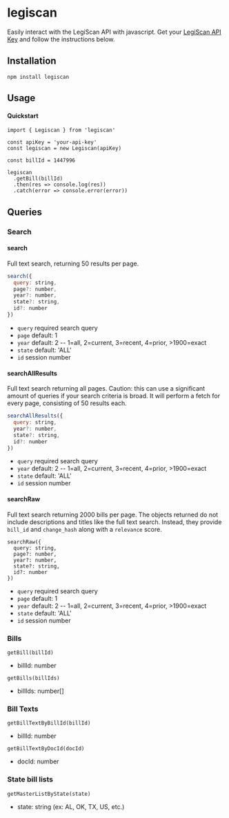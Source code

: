 # legiscan

Easily interact with the LegiScan API with javascript. Get your [LegiScan API Key](https://legiscan.com/legiscan) and follow the instructions below.

## Installation

`npm install legiscan`

## Usage

#### Quickstart

```
import { Legiscan } from 'legiscan'

const apiKey = 'your-api-key'
const legiscan = new Legiscan(apiKey)

const billId = 1447996

legiscan
  .getBill(billId)
  .then(res => console.log(res))
  .catch(error => console.error(error))
```

## Queries

### Search

#### search

Full text search, returning 50 results per page.

```javascript
search({
  query: string,
  page?: number,
  year?: number,
  state?: string,
  id?: number
})
```

- `query` required search query
- `page` default: 1
- `year` default: 2 -- 1=all, 2=current, 3=recent, 4=prior, >1900=exact
- `state` default: 'ALL'
- `id` session number

#### searchAllResults

Full text search returning all pages. Caution: this can use a significant amount of queries if your search criteria is broad. It will perform a fetch for every page, consisting of 50 results each.

```javascript
searchAllResults({
  query: string,
  year?: number,
  state?: string,
  id?: number
})
```

- `query` required search query
- `year` default: 2 -- 1=all, 2=current, 3=recent, 4=prior, >1900=exact
- `state` default: 'ALL'
- `id` session number

#### searchRaw

Full text search returning 2000 bills per page. The objects returned do not include descriptions and titles like the full text search. Instead, they provide `bill_id` and `change_hash` along with a `relevance` score.

```
searchRaw({
  query: string,
  page?: number,
  year?: number,
  state?: string,
  id?: number
})
```

- `query` required search query
- `page` default: 1
- `year` default: 2 -- 1=all, 2=current, 3=recent, 4=prior, >1900=exact
- `state` default: 'ALL'
- `id` session number

### Bills

```
getBill(billId)
```

- billId: number

```
getBills(billIds)
```

- billIds: number[]

### Bill Texts

```
getBillTextByBillId(billId)
```

- billId: number

```
getBillTextByDocId(docId)
```

- docId: number

### State bill lists

```
getMasterListByState(state)
```

- state: string (ex: AL, OK, TX, US, etc.)
